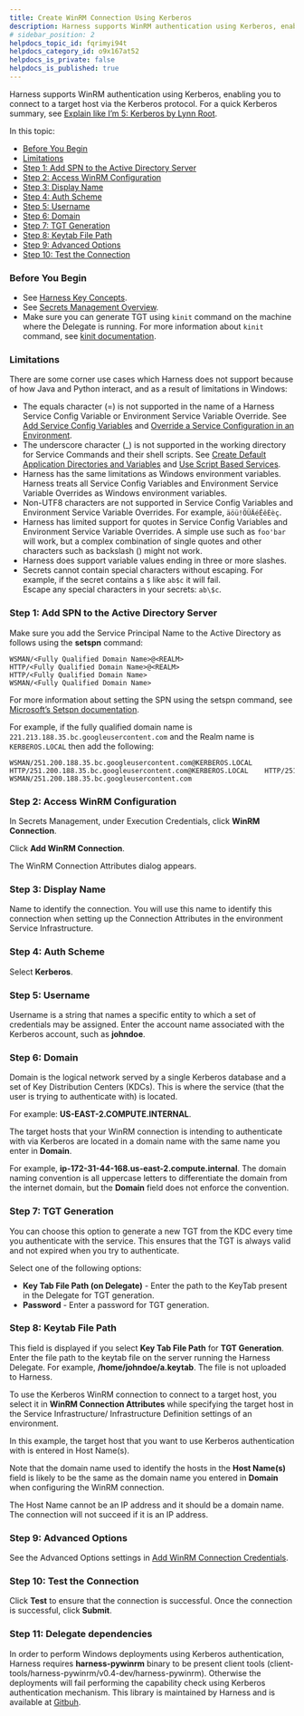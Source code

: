 ```yaml
---
title: Create WinRM Connection Using Kerberos
description: Harness supports WinRM authentication using Kerberos, enabling you to connect to a target host via the Kerberos protocol.
# sidebar_position: 2
helpdocs_topic_id: fqrimyi94t
helpdocs_category_id: o9x167at52
helpdocs_is_private: false
helpdocs_is_published: true
---
```


Harness supports WinRM authentication using Kerberos, enabling you to connect to a target host via the Kerberos protocol. For a quick Kerberos summary, see [Explain like I’m 5: Kerberos by Lynn Root](https://www.roguelynn.com/words/explain-like-im-5-kerberos/).

In this topic:

* [Before You Begin](#before_you_begin)
* [Limitations](#limitations)
* [Step 1: Add SPN to the Active Directory Server](#step_1_add_spn_to_the_active_directory_server)
* [Step 2: Access WinRM Configuration](#step_2_access_win_rm_configuration)
* [Step 3: Display Name](#step_3_display_name)
* [Step 4: Auth Scheme](#step_4_auth_scheme)
* [Step 5: Username](#step_5_username)
* [Step 6: Domain](#step_6_domain)
* [Step 7: TGT Generation](#step_7_tgt_generation)
* [Step 8: Keytab File Path](#step_8_keytab_file_path)
* [Step 9: Advanced Options](#step_9_advanced_options)
* [Step 10: Test the Connection](#step_9_test_the_connection)

### Before You Begin

* See [Harness Key Concepts](../../../starthere-firstgen/harness-key-concepts.md).
* See [Secrets Management Overview](secret-management.md).
* Make sure you can generate TGT using `kinit` command on the machine where the Delegate is running. For more information about `kinit` command, see [kinit documentation](https://web.mit.edu/kerberos/krb5-1.12/doc/user/user_commands/kinit.html).

### Limitations

There are some corner use cases which Harness does not support because of how Java and Python interact, and as a result of limitations in Windows:

* The equals character (=) is not supported in the name of a Harness Service Config Variable or Environment Service Variable Override. See [Add Service Config Variables](../../../continuous-delivery/model-cd-pipeline/setup-services/add-service-level-config-variables.md) and [Override a Service Configuration in an Environment](../../../continuous-delivery/model-cd-pipeline/environments/override-service-files-and-variables-in-environments.md).
* The underscore character (\_) is not supported in the working directory for Service Commands and their shell scripts. See [Create Default Application Directories and Variables](../../../continuous-delivery/model-cd-pipeline/applications/set-default-application-directories-as-variables.md) and [Use Script Based Services](../../../continuous-delivery/model-cd-pipeline/setup-services/use-script-based-service.md).
* Harness has the same limitations as Windows environment variables. Harness treats all Service Config Variables and Environment Service Variable Overrides as Windows environment variables.
* Non-UTF8 characters are not supported in Service Config Variables and Environment Service Variable Overrides. For example, `äöü!ÖÜÄéÊêÈèç`.
* Harness has limited support for quotes in Service Config Variables and Environment Service Variable Overrides. A simple use such as `foo'bar` will work, but a complex combination of single quotes and other characters such as backslash (\) might not work.
* Harness does support variable values ending in three or more slashes.
* Secrets cannot contain special characters without escaping. For example, if the secret contains a `$` like `ab$c` it will fail.  
Escape any special characters in your secrets: `ab\$c`.

### Step 1: Add SPN to the Active Directory Server

Make sure you add the Service Principal Name to the Active Directory as follows using the **setspn** command:


```
WSMAN/<Fully Qualified Domain Name>@<REALM>  
HTTP/<Fully Qualified Domain Name>@<REALM>  
HTTP/<Fully Qualified Domain Name>  
WSMAN/<Fully Qualified Domain Name> 
```
For more information about setting the SPN using the setspn command, see [Microsoft’s Setspn documentation](https://docs.microsoft.com/en-us/previous-versions/windows/it-pro/windows-server-2012-r2-and-2012/cc731241(v=ws.11)).

For example, if the fully qualified domain name is `221.213.188.35.bc.googleusercontent.com` and the Realm name is `KERBEROS.LOCAL` then add the following:


```
WSMAN/251.200.188.35.bc.googleusercontent.com@KERBEROS.LOCAL  
HTTP/251.200.188.35.bc.googleusercontent.com@KERBEROS.LOCAL    HTTP/251.200.188.35.bc.googleusercontent.com  
WSMAN/251.200.188.35.bc.googleusercontent.com
```
### Step 2: Access WinRM Configuration

In Secrets Management, under Execution Credentials, click **WinRM Connection**.

Click **Add WinRM Connection**.

The WinRM Connection Attributes dialog appears.

### Step 3: Display Name

Name to identify the connection. You will use this name to identify this connection when setting up the Connection Attributes in the environment Service Infrastructure.

### Step 4: Auth Scheme

Select **Kerberos**.

### Step 5: Username

Username is a string that names a specific entity to which a set of credentials may be assigned. Enter the account name associated with the Kerberos account, such as **johndoe**.

### Step 6: Domain

Domain is the logical network served by a single Kerberos database and a set of Key Distribution Centers (KDCs). This is where the service (that the user is trying to authenticate with) is located.

For example: **US-EAST-2.COMPUTE.INTERNAL**.

The target hosts that your WinRM connection is intending to authenticate with via Kerberos are located in a domain name with the same name you enter in **Domain**.

For example, **ip-172-31-44-168.us-east-2.compute.internal**. The domain naming convention is all uppercase letters to differentiate the domain from the internet domain, but the **Domain** field does not enforce the convention.

### Step 7: TGT Generation

You can choose this option to generate a new TGT from the KDC every time you authenticate with the service. This ensures that the TGT is always valid and not expired when you try to authenticate.

Select one of the following options:

* **Key Tab File Path (on Delegate)** - Enter the path to the KeyTab present in the Delegate for TGT generation.
* **Password** - Enter a password for TGT generation.

### Step 8: Keytab File Path

This field is displayed if you select **Key Tab File Path** for **TGT Generation**. Enter the file path to the keytab file on the server running the Harness Delegate. For example, **/home/johndoe/a.keytab**. The file is not uploaded to Harness.

To use the Kerberos WinRM connection to connect to a target host, you select it in **WinRM Connection Attributes** while specifying the target host in the Service Infrastructure/ Infrastructure Definition settings of an environment.

In this example, the target host that you want to use Kerberos authentication with is entered in Host Name(s).

Note that the domain name used to identify the hosts in the **Host Name(s)** field is likely to be the same as the domain name you entered in **Domain** when configuring the WinRM connection.

The Host Name cannot be an IP address and it should be a domain name. The connection will not succeed if it is an IP address.

### Step 9: Advanced Options

See the Advanced Options settings in [Add WinRM Connection Credentials](add-win-rm-connection-credentials.md).

### Step 10: Test the Connection

Click **Test** to ensure that the connection is successful. Once the connection is successful, click **Submit**.

### Step 11: Delegate dependencies

In order to perform Windows deployments using Kerberos authentication, Harness requires **harness-pywinrm** binary to be present client tools (client-tools/harness-pywinrm/v0.4-dev/harness-pywinrm). Otherwise the deployments will fail performing the capability check using Kerberos authentication mechanism. This library is maintained by Harness and is available at [Gitbuh](https://github.com/wings-software/winrm-kerberos-pywinrm).

